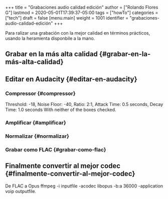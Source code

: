 +++
title = "Grabaciones audio calidad edición"
author = ["Rolando Flores G"]
lastmod = 2020-05-01T17:39:37-05:00
tags = ["howTo"]
categories = ["tech"]
draft = false
[menu.main]
  weight = 1001
  identifier = "grabaciones-audio-calidad-edición"
+++

Para ralizar una grabación con la mejor calidad en términos prácticos, usando la heramienta disponbile a la mano.

<!--more-->


## Grabar en la más alta calidad {#grabar-en-la-más-alta-calidad}


## Editar en Audacity {#editar-en-audacity}


### Compressor {#compressor}

Threshold: -18, Noise Floor: -40, Ratio: 2:1, Attack Time: 0.5 seconds, Decay Time: 1.0 seconds
With neither of the boxes checked.


### Amplificar {#amplificar}


### Normalizar {#normalizar}


### Grabar como FLAC {#grabar-como-flac}


## Finalmente convertir al mejor codec {#finalmente-convertir-al-mejor-codec}

De FLAC a Opus
ffmpeg -i inputfile -acodec libopus -b:a 36000 -application voip outputfile.